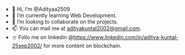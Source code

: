 - 👋 Hi, I’m @Adityaa2509
- 🌱 I’m currently learning Web Development.
- 💞️ I’m looking to collaborate on the projects.
- 📫 You can mail me at adityakuntal2002@gmail.com.
- ⛄ Follo me on linkedin @https://www.linkedin.com/in/aditya-kuntal-25sep2002/ for more content on blockchain.


